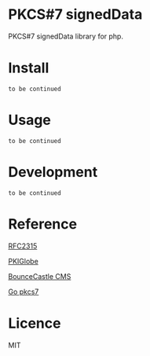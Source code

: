 # PKCS#7 signedData

PKCS#7 signedData library for php.

# Install

    to be continued

# Usage

    to be continued

# Development

    to be continued

# Reference

[RFC2315](https://www.ietf.org/rfc/rfc2315.txt)

[PKIGlobe](http://www.pkiglobe.org/pkcs7.html)

[BounceCastle CMS](https://www.bouncycastle.org/docs/pkixdocs1.4/org/bouncycastle/cms/CMSSignedData.html)

[Go pkcs7](https://godoc.org/github.com/fullsailor/pkcs7)

# Licence

MIT
